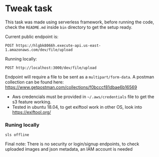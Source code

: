# Tweak task

This task was made using serverless framework, before running the code, check the `README.md` inside `bin` directory to get the setup ready.

Current public endpoint is:
```
POST https://hlgbk8066h.execute-api.us-east-1.amazonaws.com/dev/file/upload
```

Running locally:
```
POST http://localhost:3000/dev/file/upload
```

Endpoint will require a file to be sent as a `multipart/form-data`. A postman collection can be found here: https://www.getpostman.com/collections/f0bcccf81dbae6b16569

* Aws credencials must be provided in `~/.aws/credentials` file to get the s3 feature working.  
* Tested in ubuntu 18.04, to get exiftool work in other OS, look into https://exiftool.org/

### Runing locally
```
sls offline
```

Final note: There is no security or login/signup endpoints, to check uploaded images and json metadata, an IAM account is needed